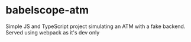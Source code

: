 # babelscope-atm

Simple JS and TypeScript project simulating an ATM with a fake backend. Served using webpack as it's dev only
